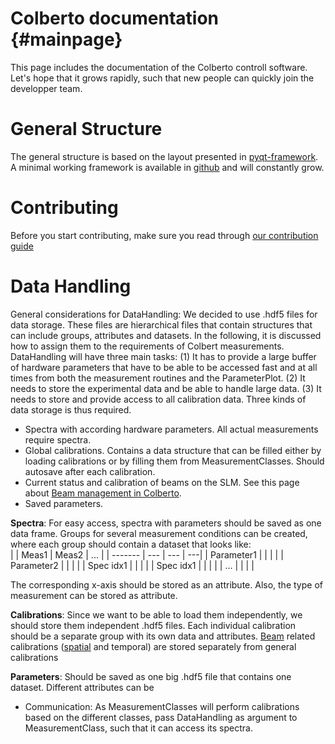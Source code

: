 # Colberto documentation {#mainpage}
This page includes the documentation of the Colberto controll software. Let's hope that it grows rapidly, such that new people can quickly join the developper team. 

# General Structure 
The general structure is based on the layout presented in [pyqt-framework](https://wiki.silvascience.org/en/home/software/pyqt-framework). A minimal working framework is available in [github](https://github.com/SilvaScience/colberto) and will constantly grow. 

# Contributing

Before you start contributing, make sure you read through [our contribution guide](contributing.md)

# Data Handling 
General considerations for DataHandling:
We decided to use .hdf5 files for data storage. These files are hierarchical files that contain structures that can include groups, attributes and datasets. In the following, it is discussed how to assign them to the requirements of Colbert measurements. 
DataHandling will have three main tasks: (1) It has to provide a large buffer of hardware parameters that have to be able to be accessed fast and at all times from both the measurement routines and the ParameterPlot. (2) It needs to store the experimental data and be able to handle large data. (3) It needs to store and provide access to all calibration data. 
	Three kinds of data storage is thus required.
- 	Spectra with according hardware parameters. All actual measurements require spectra. 
- 	Global calibrations. Contains a data structure that can be filled either by loading calibrations or by filling them from MeasurementClasses. Should autosave after each calibration. 
- 	Current status and calibration of beams on the SLM. See this page about [Beam management in Colberto](beam_management.md).
- 	 Saved parameters. 

**Spectra**: For easy access, spectra with parameters should be saved as one data frame. Groups for several measurement conditions can be created, where each group should contain a dataset that looks like:  
|         | Meas1 | Meas2 | ... |
| ------- | --- | --- | ---|
| Parameter1 |  |     |    |
| Parameter2 |  |     |    |
| Spec idx1  |  |     |    |
| Spec idx1  |  |     |    |
| ...        |  |     |	   |

The corresponding x-axis should be stored as an attribute. Also, the type of measurement can be stored as attribute. 

**Calibrations**: Since we want to be able to load them independently, we should store them independent .hdf5 files. Each individual calibration should be a separate group with its own data and attributes. 
[Beam](beam_management.md) related calibrations ([spatial](calibrations/spatial_calibration.md) and temporal) are stored separately from general calibrations

**Parameters**: Should be saved as one big .hdf5 file that contains one dataset. Different attributes can be 

- Communication: As MeasurementClasses will perform calibrations based on the different classes, pass DataHandling as argument to MeasurementClass, such that it can access its spectra. 


